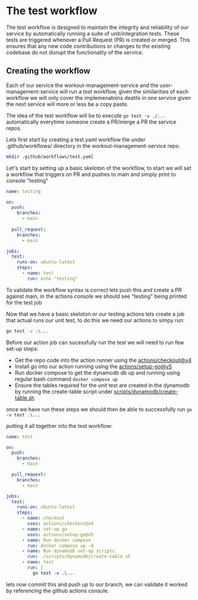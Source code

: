 # The test workflow
The test workflow is designed to maintain the integrity and reliability of our service by automatically running a suite of unit/integration tests. These tests are triggered whenever a Pull Request (PR) is created or merged. This ensures that any new code contributions or changes to the existing codebase do not disrupt the functionality of the service.

## Creating the workflow
Each of our service the workout-management-service and the user-management-service will run a test workflow, given the similarities of each workflow we will only cover the implemenatoins deatils in one service given the next service will more or less be a copy paste.

The idea of the test workflow will be to execute `go test -v ./...` automatically everytime someone create a PR/merge a PR the service repos.

Lets first start by creating a test.yaml workflow file under .github/workflows/ directory in the workout-management-service repo.

```bash
mkdir .github/workflows/test.yaml
```

Let's start by setting up a basic skeloton of the workflow, to start we will set a workflow that triggers on PR and pushes to main and simply print to console "testing"

```yaml
name: testing

on:
  push:
    branches:
      - main
  
  pull_request:
    branches:
      - main

jobs:
  test:
    runs-on: ubuntu-latest
    steps:
      - name: test
        run: echo "testing"
```

To validate the workflow syntax is correct lets push this and create a PR against main, in the actions console we should see "testing" being printed for the test job

Now that we have a basic skeloton or our testing actions lets create a job that actual runs our unit test, to do this we need our actions to simpy run:

```bash 
go test -v .\...
```

Before our action job can sucessfully run the test we will need to run few set-up steps:

- Get the repo code into the action runner using the [actions/checkout@v4](https://github.com/actions/checkout)
- Install go into our action running using the [actions/setup-go@v5](https://github.com/actions/setup-go)
- Run docker compose to get the dynamodb db up and running using regular bash command `docker compose up`
- Ensure the tables required for the unit test are created in the dynamodb by running the create-table script under [scripts/dynamodb/create-table.sh](https://github.com/SamirMarin/workout-management-service/blob/main/scripts/dynamodb/create-table.sh)

once we have run these steps we should then be able to successfully run `go -v test .\...`

putting it all together into the test workflow:

```yaml
name: test

on:
  push:
    branches:
      - main

  pull_request:
    branches:
      - main

jobs:
  test:
    runs-on: ubuntu-latest
    steps:
      - name: checkout
        uses: actions/checkout@v4
      - name: set-up go
        uses: actions/setup-go@v5
      - name: Run docker compose
        run: docker compose up -d
      - name: Run dynamodb set-up scripts
        run: ./scripts/dynamodb/create-table.sh
      - name: test
        run: |
          go test -v .\...
```

lets now commit this and push up to our branch, we can validate it worked by referencing the github actions consule.